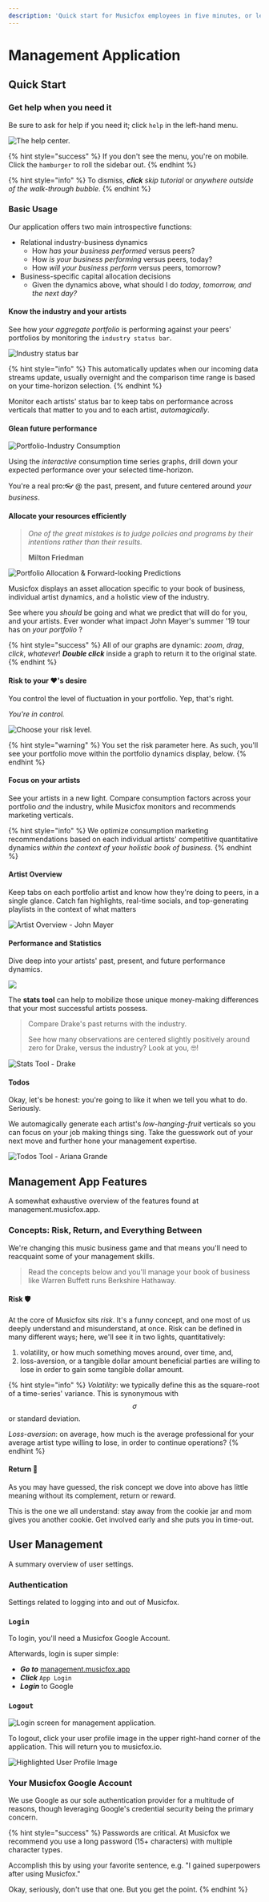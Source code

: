 ```yaml
---
description: 'Quick start for Musicfox employees in five minutes, or less.'
---
```


# Management Application

## Quick Start

### Get help when you need it

Be sure to ask for help if you need it; click `help` in the left-hand menu.

![The help center.](.gitbook/assets/menu_bar_help.png)

{% hint style="success" %}
If you don't see the menu, you're on mobile. Click the `hamburger` to roll the sidebar out.
{% endhint %}

{% hint style="info" %}
To dismiss, _**click**_ _skip tutorial_ or _anywhere outside of the walk-through bubble_.
{% endhint %}

### Basic Usage

Our application offers two main introspective functions:

* Relational industry-business dynamics
  * How _has_ _your business performed_ versus peers? 
  * How _is_ _your business performing_ versus peers, today? 
  * How _will_ _your business perform_ versus peers, tomorrow?
* Business-specific capital allocation decisions
  * Given the dynamics above, what should I do _today_, _tomorrow, and the next day?_

#### Know the industry and your artists

See how _your aggregate portfolio_ is performing against your peers' portfolios by monitoring the `industry status bar`.

![Industry status bar](.gitbook/assets/01_industry_statusbar.png)

{% hint style="info" %}
This automatically updates when our incoming data streams update, usually overnight and the comparison time range is based on your time-horizon selection.
{% endhint %}

Monitor each artists' status bar to keep tabs on performance across verticals that matter to you and to each artist, _automagically_.

#### Glean future performance

![Portfolio-Industry Consumption](.gitbook/assets/consumption_graph.gif)

Using the _interactive_ consumption time series graphs, drill down your expected performance over your selected time-horizon.

You're a real pro:👓 @ the past, present, and future centered around _your business_.

#### Allocate your resources efficiently

> _One of the great mistakes is to judge policies and programs by their intentions rather than their results._
>
> **Milton Friedman**

![Portfolio Allocation &amp; Forward-looking Predictions](.gitbook/assets/allocation_section.gif)

Musicfox displays an asset allocation specific to your book of business, individual artist dynamics, and a holistic view of the industry.

See where you _should_ be going and what we predict that will do for you, and your artists. Ever wonder what impact John Mayer's summer '19 tour has on _your portfolio_ ?

{% hint style="success" %}
All of our graphs are dynamic: _zoom_, _drag_, _click_, _whatever_! _**Double click**_ inside a graph to return it to the original state.
{% endhint %}

#### Risk to your ♥'s desire

You control the level of fluctuation in your portfolio. Yep, that's right.

_You're in control._

![Choose your risk level.](.gitbook/assets/risk_slider.png)

{% hint style="warning" %}
You set the risk parameter here. As such, you'll see your portfolio move within the portfolio dynamics display, below.
{% endhint %}

#### Focus on your artists

See your artists in a new light. Compare consumption factors across your portfolio _and_ the industry, while Musicfox monitors and recommends marketing verticals.

{% hint style="info" %}
We optimize consumption marketing recommendations based on each individual artists' competitive quantitative dynamics _within the context of your holistic book of business_.
{% endhint %}

#### Artist Overview

Keep tabs on each portfolio artist and know how they're doing to peers, in a single glance. Catch fan highlights, real-time socials, and top-generating playlists in the context of what matters

![Artist Overview - John Mayer](.gitbook/assets/artist_overview_jm.gif)

#### Performance and Statistics

Dive deep into your artists' past, present, and future performance dynamics.

![](.gitbook/assets/artist_performance.gif)

The **stats tool** can help to mobilize those unique money-making differences that your most successful artists possess.

> Compare Drake's past returns with the industry.
>
> See how many observations are centered slightly positively around zero for Drake, versus the industry? Look at you, 🤓!

![Stats Tool - Drake](.gitbook/assets/artist_stats.gif)

#### Todos

Okay, let's be honest: you're going to like it when we tell you what to do. Seriously.

We automagically generate each artist's _low-hanging-fruit_ verticals so you can focus on your job making things sing. Take the guesswork out of your next move and further hone your management expertise.

![Todos Tool - Ariana Grande](.gitbook/assets/artist_todos.png)

## Management App Features

A somewhat exhaustive overview of the features found at management.musicfox.app.

### Concepts: Risk, Return, and Everything Between

We're changing this music business game and that means you'll need to reacquaint some of your management skills.

> Read the concepts below and you'll manage your book of business like Warren Buffett runs Berkshire Hathaway.

#### Risk 🛡

At the core of Musicfox sits _risk_. It's a funny concept, and one most of us deeply understand and misunderstand, at once. Risk can be defined in many different ways; here, we'll see it in two lights, quantitatively:

1. volatility, or how much something moves around, over time, and,
2. loss-aversion, or a tangible dollar amount beneficial parties are willing to lose in order to gain some tangible dollar amount.

{% hint style="info" %}
_Volatility_: we typically define this as the square-root of a time-series' variance. This is synonymous with $$\sigma$$ or standard deviation.

_Loss_-_aversion_: on average, how much is the average professional for your average artist type willing to lose, in order to continue operations?
{% endhint %}

#### Return 🚀

As you may have guessed, the risk concept we dove into above has little meaning without its complement, return or reward.

This is the one we all understand: stay away from the cookie jar and mom gives you another cookie. Get involved early and she puts you in time-out.

## User Management

A summary overview of user settings.

### Authentication

Settings related to logging into and out of Musicfox.

### `Login`

To login, you'll need a Musicfox Google Account.

Afterwards, login is super simple:

* _**Go to**_ [management.musicfox.app](https://management.musicfox.app)
* _**Click**_ `App Login`
* _**Login**_ to Google

### `Logout`

![Login screen for management application.](.gitbook/assets/management_app_login.png)

To logout, click your user profile image in the upper right-hand corner of the application. This will return you to musicfox.io.

![Highlighted User Profile Image](.gitbook/assets/management_app_profile.png)

### Your Musicfox Google Account

We use Google as our sole authentication provider for a multitude of reasons, though leveraging Google's credential security being the primary concern.

{% hint style="success" %}
Passwords are critical. At Musicfox we recommend you use a long password \(15+ characters\) with multiple character types.

Accomplish this by using your favorite sentence, e.g. "I gained superpowers after using Musicfox."

Okay, seriously, don't use that one. But you get the point.
{% endhint %}

